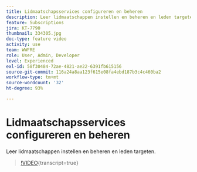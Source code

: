 ```yaml
---
title: Lidmaatschapsservices configureren en beheren
description: Leer lidmaatschappen instellen en beheren en leden targeten.
feature: Subscriptions
jira: KT-7790
thumbnail: 334305.jpg
doc-type: feature video
activity: use
team: WWFRE
role: User, Admin, Developer
level: Experienced
exl-id: 58f30484-72ae-4821-ae22-6391fb615156
source-git-commit: 116a24a8aa123f615e08fa4ebd187b3c4c460ba2
workflow-type: tm+mt
source-wordcount: '32'
ht-degree: 93%

---
```


# Lidmaatschapsservices configureren en beheren

Leer lidmaatschappen instellen en beheren en leden targeten.

>[!VIDEO](https://video.tv.adobe.com/v/334305?quality=12&learn=on){transcript=true}

